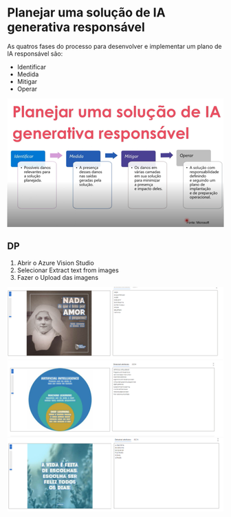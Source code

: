 # Planejar uma solução de IA generativa responsável

As quatros fases do processo para desenvolver e implementar um plano de IA responsável são:

- Identificar
- Medida
- Mitigar
- Operar

![alt text](image.png)


## DP

1. Abrir o Azure Vision Studio
2. Selecionar Extract text from images
3. Fazer o Upload das imagens

![alt text](image-1.png)
![alt text](image-2.png)
![alt text](image-3.png)
